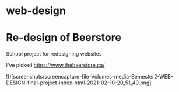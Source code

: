 # web-design

<h1> Re-design of Beerstore </h1>

School project for redesigning websites

I've picked https://www.thebeerstore.ca/

!()[screenshots/screencapture-file-Volumes-media-Semester2-WEB-DESIGN-final-project-index-html-2021-02-10-20_51_49.png]
